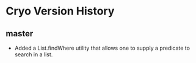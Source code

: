 # Cryo Version History

## master
* Added a List.findWhere utility that allows one to supply a predicate to search in a list.